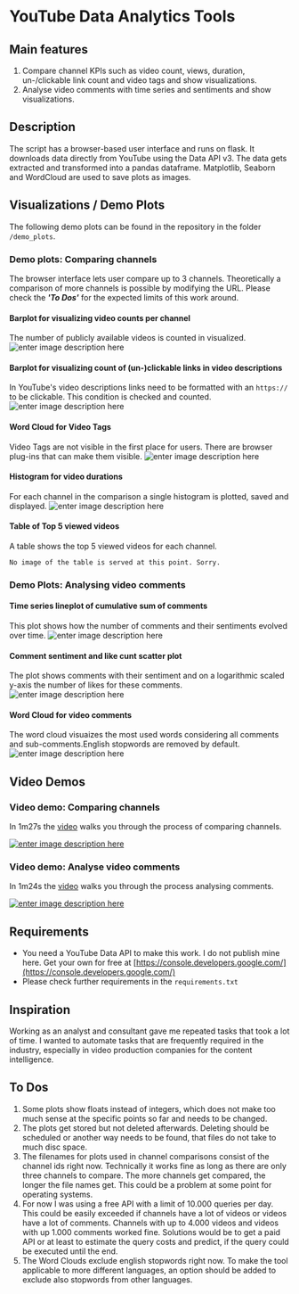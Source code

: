 # YouTube Data Analytics Tools

## Main features
1. Compare channel KPIs such as video count, views, duration, un-/clickable link count and video tags and show visualizations.
2. Analyse video comments with time series and sentiments  and show visualizations.

## Description
The script has a browser-based user interface and runs on flask. It downloads data directly from YouTube using the Data API v3. The data gets extracted and transformed into a pandas dataframe. Matplotlib, Seaborn and WordCloud are used to save plots as images.

## Visualizations / Demo Plots
The following demo plots can be found in the repository in the folder `/demo_plots`.
### Demo plots: Comparing channels
The browser interface lets user compare up to 3 channels. Theoretically a comparison of more channels is possible by modifying the URL. Please check the ***'To Dos'*** for the expected limits of this work around.
#### Barplot for visualizing video counts per channel
The number of publicly available videos is counted in visualized.
![enter image description here](https://github.com/DannyIbo/youtube-data-analytics-tools/raw/master/demo_plots/UCqC_GY2ZiENFz2pwL0cSfAw_UCf2WBemooP2gBBx3lrraNQw_UCCndqRyI-5Zl8Mutlq71ASw_barplot_channel_video_count.png)

#### Barplot for visualizing count of (un-)clickable links in video descriptions
In YouTube's video descriptions links need to be formatted with an `https://` to be clickable. This condition is checked and counted.
![enter image description here](https://github.com/DannyIbo/youtube-data-analytics-tools/raw/master/demo_plots/UCqC_GY2ZiENFz2pwL0cSfAw_UCf2WBemooP2gBBx3lrraNQw_UCCndqRyI-5Zl8Mutlq71ASw_barplot_links.png)

#### Word Cloud for Video Tags
Video Tags are not visible in the first place for users. There are browser plug-ins that can make them visible.
![enter image description here](https://github.com/DannyIbo/youtube-data-analytics-tools/raw/master/demo_plots/UCCndqRyI-5Zl8Mutlq71ASw_wordcloud.png)

#### Histogram for video durations
For each channel in the comparison a single histogram is plotted, saved and displayed.
![enter image description here](https://github.com/DannyIbo/youtube-data-analytics-tools/raw/master/demo_plots/UCqC_GY2ZiENFz2pwL0cSfAw_histogram_video_duration_count.png)

#### Table of Top 5 viewed videos
A table shows the top 5 viewed videos for each channel.

	No image of the table is served at this point. Sorry.

### Demo Plots: Analysing video comments
#### Time series lineplot of cumulative sum of comments
This plot shows how the number of comments and their sentiments evolved over time.
![enter image description here](https://github.com/DannyIbo/youtube-data-analytics-tools/raw/master/demo_plots/mDbSFyReulk_lineplot_cumsum_video_comments_pos_neg.png)

#### Comment sentiment and like cunt scatter plot
The plot shows comments with their sentiment and on a logarithmic scaled y-axis the number of likes for these comments.
![enter image description here](https://github.com/DannyIbo/youtube-data-analytics-tools/raw/master/demo_plots/mDbSFyReulk_scatterplot_sentiment_likecount.png)

#### Word Cloud for video comments
The word cloud visuaizes the most used words considering all comments and sub-comments.English stopwords are removed by default.
![enter image description here](https://github.com/DannyIbo/youtube-data-analytics-tools/raw/master/demo_plots/mDbSFyReulk_wordcloud.png)
## Video Demos
### Video demo: Comparing channels
In 1m27s the [video](https://www.youtube.com/watch?v=Qg7F0WIKFhM) walks you through the process of comparing channels.

[![enter image description here](https://github.com/DannyIbo/youtube-data-analytics-tools/raw/presentation/video_screenshots/2019124-channels.jpg)](https://www.youtube.com/watch?v=Qg7F0WIKFhM)

### Video demo: Analyse video comments
In 1m24s the [video](https://www.youtube.com/watch?v=TOowWqhAbyw) walks you through the process analysing comments.

[![enter image description here](https://github.com/DannyIbo/youtube-data-analytics-tools/raw/presentation/video_screenshots/2019124-comments.jpg)](https://www.youtube.com/watch?v=TOowWqhAbyw)

## Requirements
- You need a YouTube Data API to make this work. I do not publish mine here. Get your own for free at [https://console.developers.google.com/](https://console.developers.google.com/)
- Please check further requirements in the `requirements.txt`


## Inspiration
Working as an analyst and consultant gave me repeated tasks that took a lot of time. I wanted to automate tasks that are frequently required in the industry, especially in video production companies for the content intelligence.

## To Dos
1. Some plots show floats instead of integers, which does not make too much sense at the specific points so far and needs to be changed.
2. The plots get stored but not deleted afterwards. Deleting should be scheduled or another way needs to be found, that files do not take to much disc space.
3.  The filenames for plots used in channel comparisons consist of the channel ids right now. Technically it works fine as long as there are only three channels to compare. The more channels get compared, the longer the file names get. This could be a problem at some point for operating systems.
4. For now I was using a free API with a limit of 10.000 queries per day. This could be easily exceeded if channels have a lot of videos or videos have a lot of comments. Channels with up to 4.000 videos and videos with up 1.000 comments worked fine. Solutions would be to get a paid API or at least to estimate the query costs and predict, if the query could be executed until the end.
5. The Word Clouds exclude english stopwords right now. To make the tool applicable to more different languages, an option should be added to exclude also stopwords from other languages.

